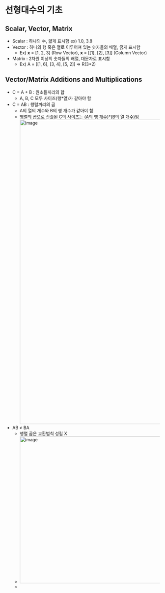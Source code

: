 # 선형대수의 기초
## Scalar, Vector, Matrix

- Scalar : 하나의 수, 얇게 표시함 ex) 1.0, 3.8
- Vector : 하나의 행 혹은 열로 이루어져 있는 숫자들의 배열, 굵게 표시함
  - Ex) **x** = [1, 2, 3] (Row Vector), **x** = [[1], [2], [3]] (Column Vector)
- Matrix : 2차원 이상의 숫자들의 배열, 대문자로 표시함
  - Ex) A = [[1, 6], [3, 4], [5, 2]] => R(3*2)


## Vector/Matrix Additions and Multiplications

- C = A + B : 원소들끼리의 합
  - A, B, C 모두 사이즈(행*열)가 같아야 함 
- C = AB : 행렬끼리의 곱
  - A의 열의 개수와 B의 행 개수가 같아야 함
  - 행렬의 곱으로 산출된 C의 사이즈는 (A의 행 개수)*(B의 열 개수)임
    <img width="989" alt="image" src="https://github.com/y100861/Linear_Algebra/assets/107607076/45456c9f-573c-4ae5-b1f1-8bdbdcb96ceb">
- AB ≠ BA
  - 행렬 곱은 교환법칙 성립 X
  - <img width="477" alt="image" src="https://github.com/y100861/Linear_Algebra/assets/107607076/5dd5857d-d709-4dd4-b377-87731e1e5742">
  - 
